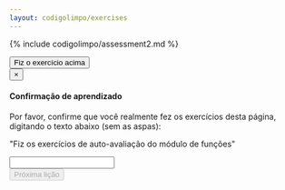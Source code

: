 ```yaml
---
layout: codigolimpo/exercises
---
```

{% include codigolimpo/assessment2.md %}

<!-- Button trigger modal -->
<button type="button" class="btn btn-brown btn-lg btn-block btn-confirmation" data-toggle="modal" data-target="#confirmTrial">
  Fiz o exercício acima
</button>

<!-- Modal -->
<div class="modal fade" id="confirmTrial" tabindex="-1" role="dialog" aria-labelledby="myModalLabel">
  <div class="modal-dialog" role="document">
    <div class="modal-content">
    <form action="class2.html">
        <div class="modal-header">
          <button type="button" class="close" data-dismiss="modal" aria-label="Close"><span aria-hidden="true">&times;</span></button>
          <h4 class="modal-title" id="myModalLabel">Confirmação de aprendizado</h4>
        </div>
        <div class="modal-body">
          <p>Por favor, confirme que você realmente fez os exercícios desta página, digitando o texto abaixo (sem as aspas):</p>
          <p class="confirmation">"<span id="expectedText">Fiz os exercícios de auto-avaliação do módulo de funções</span>"</p>
          <input type="text" id="confirmationField" class="form-control"></input>
        </div>
        <div class="modal-footer">        
            <input type="submit" id="nextLesson" class="btn btn-green" disabled="disabled" value="Próxima lição"></input>
        </div>
      </form>
    </div>
  </div>
</div>

<script>
  $("#confirmationField").on('input propertychange paste', function (){
    var textOk = $("#confirmationField").val() === $("#expectedText").text();
    $("#nextLesson").prop('disabled', !textOk);
  });
</script>
